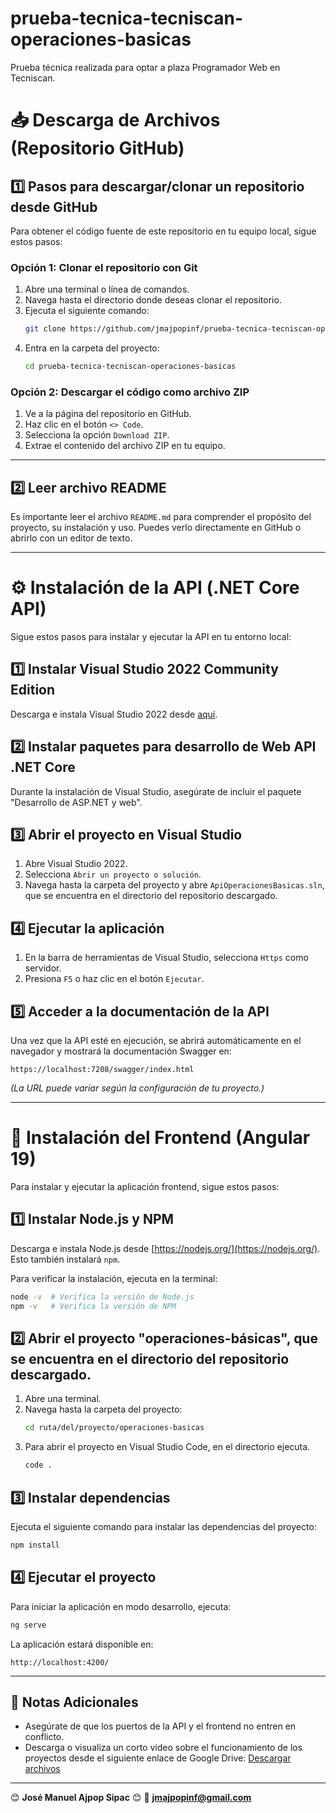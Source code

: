 # prueba-tecnica-tecniscan-operaciones-basicas
Prueba técnica realizada para optar a plaza Programador Web en Tecniscan.

# 📥 Descarga de Archivos (Repositorio GitHub)

## 1️⃣ Pasos para descargar/clonar un repositorio desde GitHub

Para obtener el código fuente de este repositorio en tu equipo local, sigue estos pasos:

### Opción 1: Clonar el repositorio con Git
1. Abre una terminal o línea de comandos.
2. Navega hasta el directorio donde deseas clonar el repositorio.
3. Ejecuta el siguiente comando:
   ```bash
   git clone https://github.com/jmajpopinf/prueba-tecnica-tecniscan-operaciones-basicas
   ```
4. Entra en la carpeta del proyecto:
   ```bash
   cd prueba-tecnica-tecniscan-operaciones-basicas
   ```

### Opción 2: Descargar el código como archivo ZIP
1. Ve a la página del repositorio en GitHub.
2. Haz clic en el botón `<> Code`.
3. Selecciona la opción `Download ZIP`.
4. Extrae el contenido del archivo ZIP en tu equipo.

---

## 2️⃣ Leer archivo README
Es importante leer el archivo `README.md` para comprender el propósito del proyecto, su instalación y uso. Puedes verlo directamente en GitHub o abrirlo con un editor de texto.

---

# ⚙️ Instalación de la API (.NET Core API)

Sigue estos pasos para instalar y ejecutar la API en tu entorno local:

## 1️⃣ Instalar Visual Studio 2022 Community Edition
Descarga e instala Visual Studio 2022 desde [aquí](https://visualstudio.microsoft.com/es/).

## 2️⃣ Instalar paquetes para desarrollo de Web API .NET Core
Durante la instalación de Visual Studio, asegúrate de incluir el paquete "Desarrollo de ASP.NET y web".

## 3️⃣ Abrir el proyecto en Visual Studio
1. Abre Visual Studio 2022.
2. Selecciona `Abrir un proyecto o solución`.
3. Navega hasta la carpeta del proyecto y abre `ApiOperacionesBasicas.sln`, que se encuentra en el directorio del repositorio descargado.

## 4️⃣ Ejecutar la aplicación
1. En la barra de herramientas de Visual Studio, selecciona `Https` como servidor.
2. Presiona `F5` o haz clic en el botón `Ejecutar`.

## 5️⃣ Acceder a la documentación de la API
Una vez que la API esté en ejecución, se abrirá automáticamente en el navegador y mostrará la documentación Swagger en:
```
https://localhost:7208/swagger/index.html
```
*(La URL puede variar según la configuración de tu proyecto.)*

---

# 🎨 Instalación del Frontend (Angular 19)

Para instalar y ejecutar la aplicación frontend, sigue estos pasos:

## 1️⃣ Instalar Node.js y NPM
Descarga e instala Node.js desde [https://nodejs.org/](https://nodejs.org/). Esto también instalará `npm`.

Para verificar la instalación, ejecuta en la terminal:
```bash
node -v  # Verifica la versión de Node.js
npm -v   # Verifica la versión de NPM
```

## 2️⃣ Abrir el proyecto "operaciones-básicas", que se encuentra en el directorio del repositorio descargado.
1. Abre una terminal.
2. Navega hasta la carpeta del proyecto:
   ```bash
   cd ruta/del/proyecto/operaciones-basicas
   ```
3. Para abrir el proyecto en Visual Studio Code, en el directorio ejecuta.
   ```bash
   code .
   ```

## 3️⃣ Instalar dependencias
Ejecuta el siguiente comando para instalar las dependencias del proyecto:
```bash
npm install
```

## 4️⃣ Ejecutar el proyecto
Para iniciar la aplicación en modo desarrollo, ejecuta:
```bash
ng serve
```

La aplicación estará disponible en:
```
http://localhost:4200/
```

---

## 📌 Notas Adicionales
- Asegúrate de que los puertos de la API y el frontend no entren en conflicto.
- Descarga o visualiza un corto video sobre el funcionamiento de los proyectos desde el siguiente enlace de Google Drive:
  [Descargar archivos](https://drive.google.com/file/d/1GRju8wDkP2cGIg091H7V9H6YiTaero2v/view?usp=sharing)

---

😊 **José Manuel Ajpop Sipac** 😊
📩 **jmajpopinf@gmail.com**
